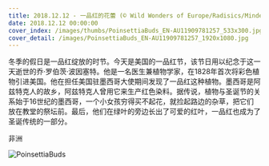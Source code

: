 ```yaml
---
title: 2018.12.12 - 一品红的花蕾 (© Wild Wonders of Europe/Radisics/Minden Pictures)
date: 2018.12.12 00:00:00
cover_index: /images/thumbs/PoinsettiaBuds_EN-AU11909781257_533x300.jpg
cover_detail: /images/PoinsettiaBuds_EN-AU11909781257_1920x1080.jpg
---
```


冬季的假日是一品红绽放的时节。今天是美国的一品红节，该节日用以纪念于这一天逝世的乔·罗伯茨·波因塞特。他是一名医生兼植物学家，在1828年首次将彩色植物引进美国。他在担任美国驻墨西哥大使期间发现了一品红这种植物。墨西哥是阿兹特克人的故乡，阿兹特克人曾用它来生产红色染料。据传说，植物与圣诞节的关系始于16世纪的墨西哥，一个小女孩穷得买不起花，就捡起路边的杂草，把它们放在教堂的祭坛前。最后，他们在绿叶的旁边长出了可爱的红叶，一品红也成为了圣诞传统的一部分。

非洲

![PoinsettiaBuds](/images/PoinsettiaBuds_EN-AU11909781257_1920x1080.jpg)
